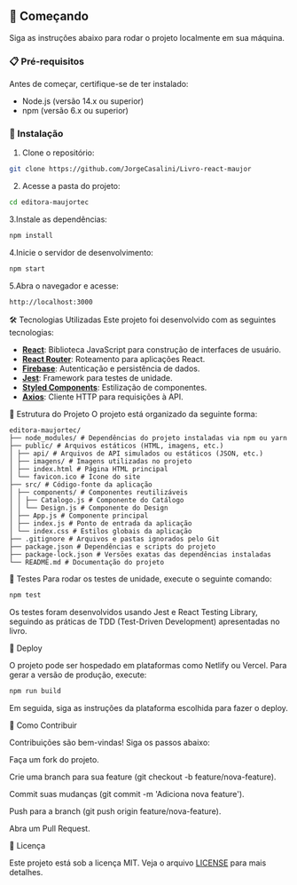 ## 🚀 Começando

Siga as instruções abaixo para rodar o projeto localmente em sua máquina.

### 📋 Pré-requisitos

Antes de começar, certifique-se de ter instalado:

- Node.js (versão 14.x ou superior)
- npm (versão 6.x ou superior)

### 🔧 Instalação

1. Clone o repositório:

```bash
git clone https://github.com/JorgeCasalini/Livro-react-maujor
````
2. Acesse a pasta do projeto:
```bash
cd editora-maujortec
```
3.Instale as dependências:

```bash
npm install
```
4.Inicie o servidor de desenvolvimento:

```bash
npm start
```
5.Abra o navegador e acesse:

```bash
http://localhost:3000
```
🛠️ Tecnologias Utilizadas
Este projeto foi desenvolvido com as seguintes tecnologias:

- **[React](https://reactjs.org/)**: Biblioteca JavaScript para construção de interfaces de usuário.
- **[React Router](https://reactrouter.com/)**: Roteamento para aplicações React.
- **[Firebase](https://firebase.google.com/)**: Autenticação e persistência de dados.
- **[Jest](https://jestjs.io/)**: Framework para testes de unidade.
- **[Styled Components](https://styled-components.com/)**: Estilização de componentes.
- **[Axios](https://axios-http.com/)**: Cliente HTTP para requisições à API.

🧩 Estrutura do Projeto
O projeto está organizado da seguinte forma:
```
editora-maujortec/
├── node_modules/ # Dependências do projeto instaladas via npm ou yarn
├── public/ # Arquivos estáticos (HTML, imagens, etc.)
│ ├── api/ # Arquivos de API simulados ou estáticos (JSON, etc.)
│ ├── imagens/ # Imagens utilizadas no projeto
│ ├── index.html # Página HTML principal
│ └── favicon.ico # Ícone do site
├── src/ # Código-fonte da aplicação
│ ├── components/ # Componentes reutilizáveis
│ │ ├── Catalogo.js # Componente do Catálogo
│ │ └── Design.js # Componente do Design
│ ├── App.js # Componente principal
│ ├── index.js # Ponto de entrada da aplicação
│ └── index.css # Estilos globais da aplicação
├── .gitignore # Arquivos e pastas ignorados pelo Git
├── package.json # Dependências e scripts do projeto
├── package-lock.json # Versões exatas das dependências instaladas
└── README.md # Documentação do projeto
```
🧪 Testes
Para rodar os testes de unidade, execute o seguinte comando:

```bash
npm test
```
Os testes foram desenvolvidos usando Jest e React Testing Library, seguindo as práticas de TDD (Test-Driven Development) apresentadas no livro.

🚀 Deploy

O projeto pode ser hospedado em plataformas como Netlify ou Vercel. Para gerar a versão de produção, execute:

```bash
npm run build
```
Em seguida, siga as instruções da plataforma escolhida para fazer o deploy.

🤝 Como Contribuir

Contribuições são bem-vindas! Siga os passos abaixo:

Faça um fork do projeto.

Crie uma branch para sua feature (git checkout -b feature/nova-feature).

Commit suas mudanças (git commit -m 'Adiciona nova feature').

Push para a branch (git push origin feature/nova-feature).

Abra um Pull Request.

📄 Licença

Este projeto está sob a licença MIT. Veja o arquivo [LICENSE](LICENSE) para mais detalhes.

